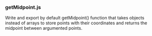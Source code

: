 ### getMidpoint.js
Write and export by default getMidpoint() function that takes objects instead of arrays to store points with their coordinates and returns the midpoint between argumented points.
